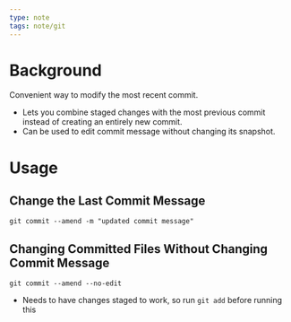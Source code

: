 ```yaml
---
type: note
tags: note/git
---
```

# Background
Convenient way to modify the most recent commit.

- Lets you combine staged changes with the most previous commit instead of creating an entirely new commit. 
- Can be used to edit commit message without changing its snapshot. 

# Usage
## Change the Last Commit Message
```shell
git commit --amend -m "updated commit message"
```

## Changing Committed Files Without Changing Commit Message
```shell
git commit --amend --no-edit
```
- Needs to have changes staged to work, so run `git add` before running this